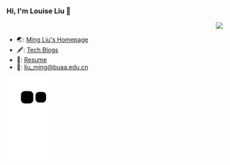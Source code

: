 ### Hi, I'm Louise Liu 👋

<!-- Github Statistical Chart -->
<img align="right" src="https://github-readme-stats.vercel.app/api?username=louiseliuming&show_icons=true&icon_color=CE1D2D&text_color=718096&bg_color=ffffff&hide_title=true" />

<br/>
  
- :earth_asia:: [Ming Liu's Homepage](https://louiseliuming.github.io)
- :fountain_pen:: [Tech Blogs]()
- :link:: [Resume]()
- :postbox:: liu_ming@buaa.edu.cn

<!-- Generate Snake GIF-->
![snake gif](https://raw.githubusercontent.com/louiseliuming/louiseliuming/main/assets/github-contribution-grid-snake.svg)

<!--
**louiseliuming/louiseliuming** is a ✨ _special_ ✨ repository because its `README.md` (this file) appears on your GitHub profile.

Here are some ideas to get you started:

- 🔭 I’m currently working on ...
- 🌱 I’m currently learning ...
- 👯 I’m looking to collaborate on ...
- 🤔 I’m looking for help with ...
- 💬 Ask me about ...
- 📫 How to reach me: ...
- 😄 Pronouns: ...
- ⚡ Fun fact: ...
-->
